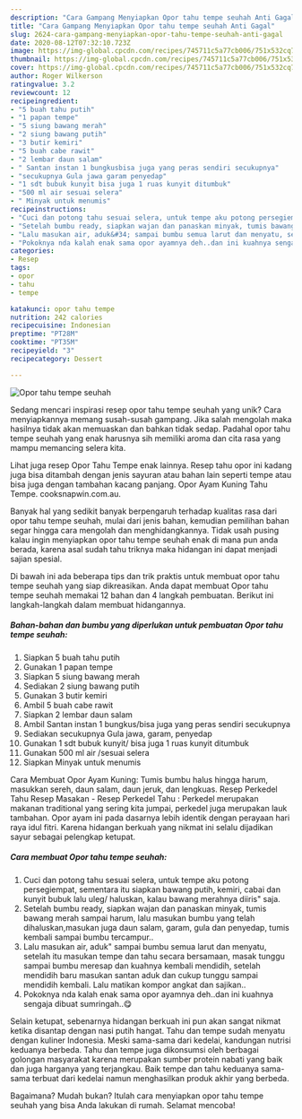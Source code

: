 ```yaml
---
description: "Cara Gampang Menyiapkan Opor tahu tempe seuhah Anti Gagal"
title: "Cara Gampang Menyiapkan Opor tahu tempe seuhah Anti Gagal"
slug: 2624-cara-gampang-menyiapkan-opor-tahu-tempe-seuhah-anti-gagal
date: 2020-08-12T07:32:10.723Z
image: https://img-global.cpcdn.com/recipes/745711c5a77cb006/751x532cq70/opor-tahu-tempe-seuhah-foto-resep-utama.jpg
thumbnail: https://img-global.cpcdn.com/recipes/745711c5a77cb006/751x532cq70/opor-tahu-tempe-seuhah-foto-resep-utama.jpg
cover: https://img-global.cpcdn.com/recipes/745711c5a77cb006/751x532cq70/opor-tahu-tempe-seuhah-foto-resep-utama.jpg
author: Roger Wilkerson
ratingvalue: 3.2
reviewcount: 12
recipeingredient:
- "5 buah tahu putih"
- "1 papan tempe"
- "5 siung bawang merah"
- "2 siung bawang putih"
- "3 butir kemiri"
- "5 buah cabe rawit"
- "2 lembar daun salam"
- " Santan instan 1 bungkusbisa juga yang peras sendiri secukupnya"
- "secukupnya Gula jawa garam penyedap"
- "1 sdt bubuk kunyit bisa juga 1 ruas kunyit ditumbuk"
- "500 ml air sesuai selera"
- " Minyak untuk menumis"
recipeinstructions:
- "Cuci dan potong tahu sesuai selera, untuk tempe aku potong persegiempat, sementara itu siapkan bawang putih, kemiri, cabai dan kunyit bubuk lalu uleg/ haluskan, kalau bawang merahnya diiris&#34; saja."
- "Setelah bumbu ready, siapkan wajan dan panaskan minyak, tumis bawang merah sampai harum, lalu masukan bumbu yang telah dihaluskan,masukan juga daun salam, garam, gula dan penyedap, tumis kembali sampai bumbu tercampur.."
- "Lalu masukan air, aduk&#34; sampai bumbu semua larut dan menyatu, setelah itu masukan tempe dan tahu secara bersamaan, masak tunggu sampai bumbu meresap dan kuahnya kembali mendidih, setelah mendidih baru masukan santan aduk dan cukup tunggu sampai mendidih kembali. Lalu matikan kompor angkat dan sajikan.."
- "Pokoknya nda kalah enak sama opor ayamnya deh..dan ini kuahnya sengaja dibuat sumringah..😋"
categories:
- Resep
tags:
- opor
- tahu
- tempe

katakunci: opor tahu tempe 
nutrition: 242 calories
recipecuisine: Indonesian
preptime: "PT28M"
cooktime: "PT35M"
recipeyield: "3"
recipecategory: Dessert

---
```



![Opor tahu tempe seuhah](https://img-global.cpcdn.com/recipes/745711c5a77cb006/751x532cq70/opor-tahu-tempe-seuhah-foto-resep-utama.jpg)

Sedang mencari inspirasi resep opor tahu tempe seuhah yang unik? Cara menyiapkannya memang susah-susah gampang. Jika salah mengolah maka hasilnya tidak akan memuaskan dan bahkan tidak sedap. Padahal opor tahu tempe seuhah yang enak harusnya sih memiliki aroma dan cita rasa yang mampu memancing selera kita.

Lihat juga resep Opor Tahu Tempe enak lainnya. Resep tahu opor ini kadang juga bisa ditambah dengan jenis sayuran atau bahan lain seperti tempe atau bisa juga dengan tambahan kacang panjang. Opor Ayam Kuning Tahu Tempe. cooksnapwin.com.au.

Banyak hal yang sedikit banyak berpengaruh terhadap kualitas rasa dari opor tahu tempe seuhah, mulai dari jenis bahan, kemudian pemilihan bahan segar hingga cara mengolah dan menghidangkannya. Tidak usah pusing kalau ingin menyiapkan opor tahu tempe seuhah enak di mana pun anda berada, karena asal sudah tahu triknya maka hidangan ini dapat menjadi sajian spesial.


Di bawah ini ada beberapa tips dan trik praktis untuk membuat opor tahu tempe seuhah yang siap dikreasikan. Anda dapat membuat Opor tahu tempe seuhah memakai 12 bahan dan 4 langkah pembuatan. Berikut ini langkah-langkah dalam membuat hidangannya.

<!--inarticleads1-->

##### Bahan-bahan dan bumbu yang diperlukan untuk pembuatan Opor tahu tempe seuhah:

1. Siapkan 5 buah tahu putih
1. Gunakan 1 papan tempe
1. Siapkan 5 siung bawang merah
1. Sediakan 2 siung bawang putih
1. Gunakan 3 butir kemiri
1. Ambil 5 buah cabe rawit
1. Siapkan 2 lembar daun salam
1. Ambil  Santan instan 1 bungkus/bisa juga yang peras sendiri secukupnya
1. Sediakan secukupnya Gula jawa, garam, penyedap
1. Gunakan 1 sdt bubuk kunyit/ bisa juga 1 ruas kunyit ditumbuk
1. Gunakan 500 ml air /sesuai selera
1. Siapkan  Minyak untuk menumis


Cara Membuat Opor Ayam Kuning: Tumis bumbu halus hingga harum, masukkan sereh, daun salam, daun jeruk, dan lengkuas. Resep Perkedel Tahu Resep Masakan - Resep Perkedel Tahu : Perkedel merupakan makanan traditional yang sering kita jumpai, perkedel juga merupakan lauk tambahan. Opor ayam ini pada dasarnya lebih identik dengan perayaan hari raya idul fitri. Karena hidangan berkuah yang nikmat ini selalu dijadikan sayur sebagai pelengkap ketupat. 

<!--inarticleads2-->

##### Cara membuat Opor tahu tempe seuhah:

1. Cuci dan potong tahu sesuai selera, untuk tempe aku potong persegiempat, sementara itu siapkan bawang putih, kemiri, cabai dan kunyit bubuk lalu uleg/ haluskan, kalau bawang merahnya diiris&#34; saja.
1. Setelah bumbu ready, siapkan wajan dan panaskan minyak, tumis bawang merah sampai harum, lalu masukan bumbu yang telah dihaluskan,masukan juga daun salam, garam, gula dan penyedap, tumis kembali sampai bumbu tercampur..
1. Lalu masukan air, aduk&#34; sampai bumbu semua larut dan menyatu, setelah itu masukan tempe dan tahu secara bersamaan, masak tunggu sampai bumbu meresap dan kuahnya kembali mendidih, setelah mendidih baru masukan santan aduk dan cukup tunggu sampai mendidih kembali. Lalu matikan kompor angkat dan sajikan..
1. Pokoknya nda kalah enak sama opor ayamnya deh..dan ini kuahnya sengaja dibuat sumringah..😋


Selain ketupat, sebenarnya hidangan berkuah ini pun akan sangat nikmat ketika disantap dengan nasi putih hangat. Tahu dan tempe sudah menyatu dengan kuliner Indonesia. Meski sama-sama dari kedelai, kandungan nutrisi keduanya berbeda. Tahu dan tempe juga dikonsumsi oleh berbagai golongan masyarakat karena merupakan sumber protein nabati yang baik dan juga harganya yang terjangkau. Baik tempe dan tahu keduanya sama-sama terbuat dari kedelai namun menghasilkan produk akhir yang berbeda. 

Bagaimana? Mudah bukan? Itulah cara menyiapkan opor tahu tempe seuhah yang bisa Anda lakukan di rumah. Selamat mencoba!
